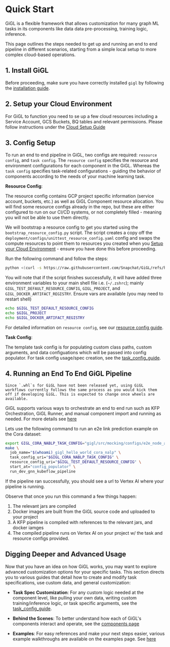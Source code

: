 # Quick Start

GiGL is a flexible framework that allows customization for many graph ML tasks in its components like data data
pre-processing, training logic, inference.

This page outlines the steps needed to get up and running an end to end pipeline in different scenarios, starting from a
simple local setup to more complex cloud-based operations.

## 1. Install GiGL

Before proceeding, make sure you have correctly installed `gigl` by following the
[installation guide](./installation.md).

## 2. Setup your Cloud Environment

For GiGL to function you need to se up a few cloud resources including a Service Account, GCS Buckets, BQ tables and
relevant permissions. Please follow instructions under the [Cloud Setup Guide](./cloud_setup_guide.md)

## 3. Config Setup

To run an end to end pipeline in GiGL, two configs are required: `resource config`, and `task config`. The
`resource config` specifies the resource and environment configurations for each component in the GiGL. Whereas the
`task config` specifies task-related configurations - guiding the behavior of components according to the needs of your
machine learning task.

**Resource Config**:

The resource config contains GCP project specific information (service account, buckets, etc.) as well as GiGL Component
resource allocation. You will find some resource configs already in the repo, but these are either configured to run on
our CI/CD systems, or not completely filled - meaning you will not be able to use them directly.

We will bootstrap a resource config to get you started using the `bootstrap_resource_config.py` script. The script
creates a copy off the `deployment/configs/unittest_resource_config.yaml` config and swaps the compute resources to
point them to resources you created when you [Setup your Cloud Environment](#2-setup-your-cloud-environment) - ensure
you have done this before proceeding.

Run the following command and follow the steps:

```bash
python <(curl -s https://raw.githubusercontent.com/Snapchat/GiGL/refs/heads/main/scripts/bootstrap_resource_config.py)
```

You will note that if the script finishes successfully, it will have added three environment variables to your main
shell file i.e. (`~/.zshrc`); mainly `GIGL_TEST_DEFAULT_RESOURCE_CONFIG`, `GIGL_PROJECT`, and
`GIGL_DOCKER_ARTIFACT_REGISTRY`. Ensure vars are available (you may need to restart shell)

```bash
echo $GIGL_TEST_DEFAULT_RESOURCE_CONFIG
echo $GIGL_PROJECT
echo $GIGL_DOCKER_ARTIFACT_REGISTRY
```

For detailed information on `resource config`, see our
[resource config guide](../config_guides/resource_config_guide.md).

**Task Config**:

The template task config is for populating custom class paths, custom arguments, and data configuations which will be
passed into config populator. For task config usage/spec creation, see the
[task_config_guide](../config_guides/task_config_guide.md).

## 4. Running an End To End GiGL Pipeline

```{caution}
Since `.whl`s for GiGL have not been released yet, using GiGL workflows currently follows the same process as you would kick them off if developing GiGL. This is expected to change once wheels are available.
```

GiGL supports various ways to orchestrate an end to end run such as KFP Orchestration, GiGL Runner, and manual component
import and running as needed. For more details see [here](./orchestration.md)

Lets use the following command to run an e2e link prediction example on the Cora dataset:

```bash
export GIGL_CORA_NABLP_TASK_CONFIG="gigl/src/mocking/configs/e2e_node_anchor_based_link_prediction_template_gbml_config.yaml"
make \
  job_name="$(whoami)_gigl_hello_world_cora_nalp" \
  task_config_uri="$GIGL_CORA_NABLP_TASK_CONFIG" \
  resource_config_uri="$GIGL_TEST_DEFAULT_RESOURCE_CONFIG" \
  start_at="config_populator" \
  run_dev_gnn_kubeflow_pipeline
```

If the pipeline ran successfully, you should see a url to Vertex AI where your pipeline is running.

Observe that once you run this command a few things happen:

1. The relevant jars are compiled
2. Docker images are built from the GiGL source code and uploaded to your project
3. A KFP pipeline is compiled with references to the relevant jars, and docker iamges
4. The compiled pipeline runs on Vertex AI on your project w/ the task and resource configs provided.

## Digging Deeper and Advanced Usage

Now that you have an idea on how GiGL works, you may want to explore advanced customization options for your specific
tasks. This section directs you to various guides that detail how to create and modify task specifications, use custom
data, and general customization:

- **Task Spec Customization**: For any custom logic needed at the component level, like pulling your own data, writing
  custom training/inference logic, or task specific arguments, see the
  [task_config_guide](../config_guides/task_config_guide.md).

- **Behind the Scenes**: To better understand how each of GiGL's components interact and operate, see the
  [components page](../overview/architecture.md)

- **Examples**: For easy references and make your next steps easier, various example walkthroughs are available on the
  examples page. See [here](../examples/index.md)
